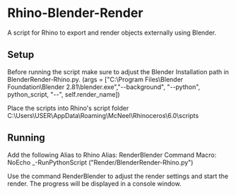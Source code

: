 # Rhino-Blender-Render

A script for Rhino to export and render objects externally using Blender.

## Setup
Before running the script make sure to adjust the Blender Installation path in BlenderRender-Rhino.py. (args = ["C:\\Program Files\\Blender Foundation\\Blender 2.81\\blender.exe","--background", "--python", python_script, "--",   self.render_name])

Place the scripts into Rhino's script folder
C:\Users\USER\AppData\Roaming\McNeel\Rhinoceros\6.0\scripts

## Running
Add the following Alias to Rhino
Alias: RenderBlender
Command Macro: NoEcho _-RunPythonScript ("Render/BlenderRender-Rhino.py")

Use the command RenderBlender to adjust the render settings and start the render. The progress will be displayed in a console window.
